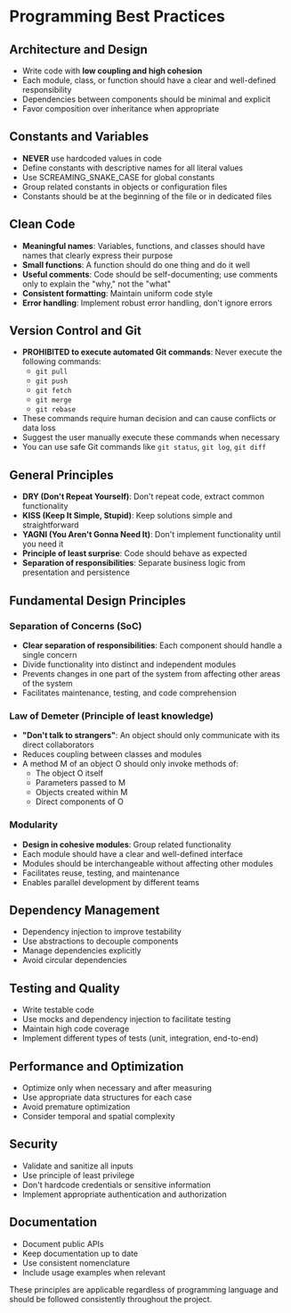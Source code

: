 # Programming Best Practices

## Architecture and Design

- Write code with **low coupling and high cohesion**
- Each module, class, or function should have a clear and well-defined responsibility
- Dependencies between components should be minimal and explicit
- Favor composition over inheritance when appropriate

## Constants and Variables

- **NEVER** use hardcoded values in code
- Define constants with descriptive names for all literal values
- Use SCREAMING_SNAKE_CASE for global constants
- Group related constants in objects or configuration files
- Constants should be at the beginning of the file or in dedicated files

## Clean Code

- **Meaningful names**: Variables, functions, and classes should have names that clearly express their purpose
- **Small functions**: A function should do one thing and do it well
- **Useful comments**: Code should be self-documenting; use comments only to explain the "why," not the "what"
- **Consistent formatting**: Maintain uniform code style
- **Error handling**: Implement robust error handling, don't ignore errors

## Version Control and Git

- **PROHIBITED to execute automated Git commands**: Never execute the following commands:
  - `git pull`
  - `git push`
  - `git fetch`
  - `git merge`
  - `git rebase`
- These commands require human decision and can cause conflicts or data loss
- Suggest the user manually execute these commands when necessary
- You can use safe Git commands like `git status`, `git log`, `git diff`

## General Principles

- **DRY (Don't Repeat Yourself)**: Don't repeat code, extract common functionality
- **KISS (Keep It Simple, Stupid)**: Keep solutions simple and straightforward
- **YAGNI (You Aren't Gonna Need It)**: Don't implement functionality until you need it
- **Principle of least surprise**: Code should behave as expected
- **Separation of responsibilities**: Separate business logic from presentation and persistence

## Fundamental Design Principles

### Separation of Concerns (SoC)

- **Clear separation of responsibilities**: Each component should handle a single concern
- Divide functionality into distinct and independent modules
- Prevents changes in one part of the system from affecting other areas of the system
- Facilitates maintenance, testing, and code comprehension

### Law of Demeter (Principle of least knowledge)

- **"Don't talk to strangers"**: An object should only communicate with its direct collaborators
- Reduces coupling between classes and modules
- A method M of an object O should only invoke methods of:
  - The object O itself
  - Parameters passed to M
  - Objects created within M
  - Direct components of O

### Modularity

- **Design in cohesive modules**: Group related functionality
- Each module should have a clear and well-defined interface
- Modules should be interchangeable without affecting other modules
- Facilitates reuse, testing, and maintenance
- Enables parallel development by different teams

## Dependency Management

- Dependency injection to improve testability
- Use abstractions to decouple components
- Manage dependencies explicitly
- Avoid circular dependencies

## Testing and Quality

- Write testable code
- Use mocks and dependency injection to facilitate testing
- Maintain high code coverage
- Implement different types of tests (unit, integration, end-to-end)

## Performance and Optimization

- Optimize only when necessary and after measuring
- Use appropriate data structures for each case
- Avoid premature optimization
- Consider temporal and spatial complexity

## Security

- Validate and sanitize all inputs
- Use principle of least privilege
- Don't hardcode credentials or sensitive information
- Implement appropriate authentication and authorization

## Documentation

- Document public APIs
- Keep documentation up to date
- Use consistent nomenclature
- Include usage examples when relevant

These principles are applicable regardless of programming language and should be followed consistently throughout the project.
